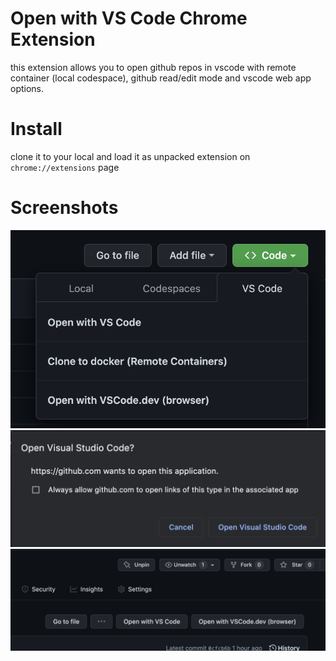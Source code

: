 # Open with VS Code Chrome Extension
this extension allows you to open github repos in vscode with remote container (local codespace), github read/edit mode and vscode web app options.

# Install
clone it to your local and load it as unpacked extension on `chrome://extensions` page

# Screenshots
![1](ss_1.png)
![2](ss_2.png)
![3](ss_3.png)